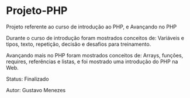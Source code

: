 # Projeto-PHP
Projeto referente ao curso de introdução ao PHP, e Avançando no PHP

Durante o curso de introdução foram mostrados conceitos de: Variáveis e tipos, texto, repetição, decisão e desafios para treinamento.

Avançando mais no PHP foram mostrados conceitos de: Arrays, funções, requires, referências e listas, e foi mostrado uma introdução do PHP na Web.

Status: Finalizado

Autor: Gustavo Menezes
